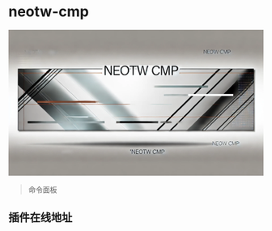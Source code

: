 # neotw-cmp

<img src="./img/cmp.webp" class="rounded-md mt-2" alt=""/>

> 命令面板

## 插件在线地址

<TwPlugin name="neotw-cmp" />

